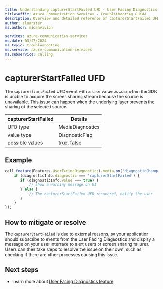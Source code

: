 ```yaml
---
title: Understanding capturerStartFailed UFD - User Facing Diagnostics
titleSuffix: Azure Communication Services - Troubleshooting Guide
description: Overview and detailed reference of capturerStartFailed UFD.
author: sloanster
ms.author: micahvivion

services: azure-communication-services
ms.date: 03/27/2024
ms.topic: troubleshooting
ms.service: azure-communication-services
ms.subservice: calling
---
```


# capturerStartFailed UFD
The `capturerStartFailed` UFD event with a `true` value occurs when the SDK is unable to acquire the screen sharing stream because the source is unavailable.
This issue can happen when the underlying layer prevents the sharing of the selected source.

| capturerStartFailed         | Details                |
| ----------------------------|------------------------|
| UFD type                    | MediaDiagnostics       |
| value type                  | DiagnosticFlag         |
| possible values             | true, false            |

## Example
```typescript
call.feature(Features.UserFacingDiagnostics).media.on('diagnosticChanged', (diagnosticInfo) => {
    if (diagnosticInfo.diagnostic === 'capturerStartFailed') {
       if (diagnosticInfo.value === true) {
           // show a warning message on UI
       } else {
           // The capturerStartFailed UFD recovered, notify the user
       }
    }
});
```
## How to mitigate or resolve
The `capturerStartFailed` is due to external reasons, so your application should subscribe to events from the User Facing Diagnostics and display a message on your user interface to alert users of screen sharing failures.
Users can then take steps to resolve the issue on their own, such as checking if there are other processes causing this issue.

## Next steps
* Learn more about [User Facing Diagnostics feature](../../../../../concepts/voice-video-calling/user-facing-diagnostics.md?pivots=platform-web).
